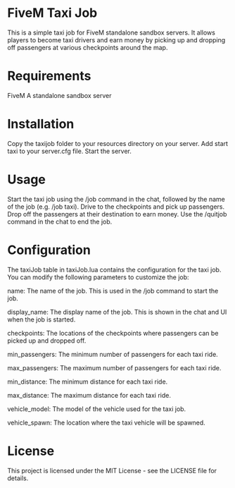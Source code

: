 # FiveM Taxi Job
This is a simple taxi job for FiveM standalone sandbox servers. It allows players to become taxi drivers and earn money by picking up and dropping off passengers at various checkpoints around the map.

# Requirements
FiveM
A standalone sandbox server

# Installation
Copy the taxijob folder to your resources directory on your server.
Add start taxi to your server.cfg file.
Start the server.

# Usage
Start the taxi job using the /job command in the chat, followed by the name of the job (e.g. /job taxi).
Drive to the checkpoints and pick up passengers.
Drop off the passengers at their destination to earn money.
Use the /quitjob command in the chat to end the job.

# Configuration
The taxiJob table in taxiJob.lua contains the configuration for the taxi job. You can modify the following parameters to customize the job:

name: The name of the job. This is used in the /job command to start the job.

display_name: The display name of the job. This is shown in the chat and UI when the job is started.

checkpoints: The locations of the checkpoints where passengers can be picked up and dropped off.

min_passengers: The minimum number of passengers for each taxi ride.

max_passengers: The maximum number of passengers for each taxi ride.

min_distance: The minimum distance for each taxi ride.

max_distance: The maximum distance for each taxi ride.

vehicle_model: The model of the vehicle used for the taxi job.

vehicle_spawn: The location where the taxi vehicle will be spawned.

# License
This project is licensed under the MIT License - see the LICENSE file for details.
